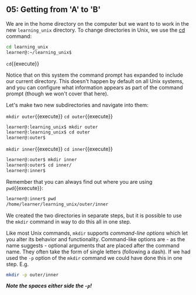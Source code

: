 ## 05: Getting from 'A' to 'B'

We are in the home directory on the computer but we want to to work in the new `learning_unix` directory. To change directories in Unix, we use the [cd][] command:

```bash
cd learning_unix
learner@:~/learning_unix$
```

`cd`{{execute}}

Notice that on this system the command prompt has expanded to include our current directory. This doesn't happen by default on all Unix systems, and you can configure what information appears as part of the command prompt (though we won't cover that here).

Let's make two new subdirectories and navigate into them:

`mkdir outer`{{execute}}
`cd outer`{{execute}}


```bash
learner@:learning_unix$ mkdir outer
learner@:learning_unix$ cd outer
learner@:outer$
```

`mkdir inner`{{execute}}
`cd inner`{{execute}}

```bash
learner@:outer$ mkdir inner
learner@:outer$ cd inner/
learner@:inner$
```

Remember that you can always find out where you are using `pwd`{{execute}}:

```bash
learner@:inner$ pwd
/home/learner/learning_unix/outer/inner
```

We created the two directories in separate steps, but it is possible to use the `mkdir` command in way to do this all in one step.

Like most Unix commands, `mkdir` supports *command-line options* which let you alter its behavior and functionality. Command-like options are - as the name suggests - optional arguments that are placed after the command name. They often take the form of single letters (following a dash). If we had used the `-p` option of the `mkdir` command we could have done this in one step. E.g.

```bash
mkdir -p outer/inner
```

***Note the spaces either side the `-p`!***

[cd]: http://en.wikipedia.org/wiki/Cd_(command)
